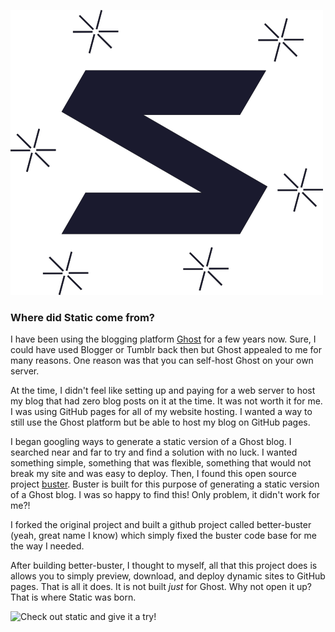 ![](img/opensource/static/logo.png)

### Where did Static come from?

I have been using the blogging platform [Ghost](https://ghost.org) for a few years now. Sure, I could have used Blogger or Tumblr back then but Ghost appealed to me for many reasons. One reason was that you can self-host Ghost on your own server.

At the time, I didn't feel like setting up and paying for a web server to host my blog that had zero blog posts on it at the time. It was not worth it for me. I was using GitHub pages for all of my website hosting. I wanted a way to still use the Ghost platform but be able to host my blog on GitHub pages.

I began googling ways to generate a static version of a Ghost blog. I searched near and far to try and find a solution with no luck. I wanted something simple, something that was flexible, something that would not break my site and was easy to deploy. Then, I found this open source project [buster](https://github.com/axitkhurana/buster). Buster is built for this purpose of generating a static version of a Ghost blog. I was so happy to find this! Only problem, it didn't work for me?!

I forked the original project and built a github project called better-buster (yeah, great name I know) which simply fixed the buster code base for me the way I needed.

After building better-buster, I thought to myself, all that this project does is allows you to simply preview, download, and deploy dynamic sites to GitHub pages. That is all it does. It is not built *just* for Ghost. Why not open it up? That is where Static was born.

![Check out static and give it a try!](https://github.com/levibostian/static)
